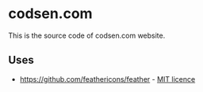 # codsen.com

This is the source code of codsen.com website.

## Uses

- https://github.com/feathericons/feather - [MIT licence](https://github.com/feathericons/feather/blob/master/LICENSE)